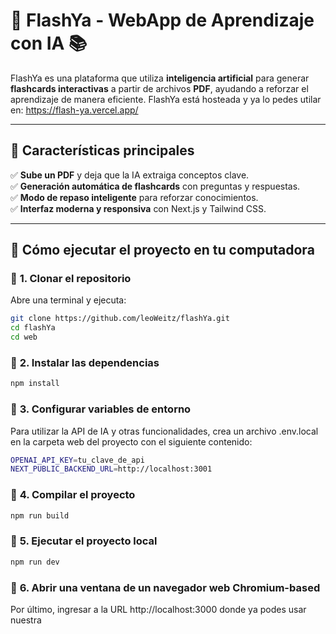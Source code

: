 # 🚀 FlashYa - WebApp de Aprendizaje con IA 📚  

FlashYa es una plataforma que utiliza **inteligencia artificial** para generar **flashcards interactivas** a partir de archivos **PDF**, ayudando a reforzar el aprendizaje de manera eficiente.
FlashYa está hosteada y ya lo pedes utilar en: https://flash-ya.vercel.app/

---

## 🌟 **Características principales**
✅ **Sube un PDF** y deja que la IA extraiga conceptos clave.  
✅ **Generación automática de flashcards** con preguntas y respuestas.  
✅ **Modo de repaso inteligente** para reforzar conocimientos.  
✅ **Interfaz moderna y responsiva** con Next.js y Tailwind CSS.  

---

## 🚀 **Cómo ejecutar el proyecto en tu computadora**
### 🔹 **1. Clonar el repositorio**
Abre una terminal y ejecuta:  
```bash
git clone https://github.com/leoWeitz/flashYa.git
cd flashYa
cd web
```

### 🔹 **2. Instalar las dependencias**
```bash
npm install
```

### 🔹 **3. Configurar variables de entorno**
Para utilizar la API de IA y otras funcionalidades, crea un archivo .env.local en la carpeta web del proyecto con el siguiente contenido:

```bash
OPENAI_API_KEY=tu_clave_de_api
NEXT_PUBLIC_BACKEND_URL=http://localhost:3001
```

### 🔹 **4. Compilar el proyecto**
```bash
npm run build
```

### 🔹 **5. Ejecutar el proyecto local**
```bash
npm run dev
```

### 🔹 **6. Abrir una ventana de un navegador web Chromium-based**
Por último, ingresar a la URL http://localhost:3000 donde ya podes usar nuestra
